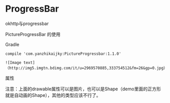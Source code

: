 # ProgressBar
okhttp与progressbar

PictureProgressBar 的使用


Gradle

    compile 'com.yanzhikaijky:PictureProgressbar:1.1.0'
    
    ![Image text]（http://img5.imgtn.bdimg.com/it/u=2969570885,333754512&fm=26&gp=0.jpg）

属性



注意：上面的drawable属性可以是图片，也可以是Shape（demo里面的正方形就是自动画的Shape），其他的类型应该不行了。


